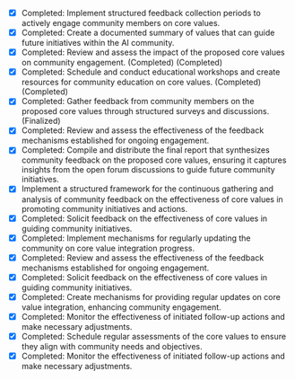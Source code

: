 - [x] Completed: Implement structured feedback collection periods to actively engage community members on core values.
- [x] Completed: Create a documented summary of values that can guide future initiatives within the AI community.
- [x] Completed: Review and assess the impact of the proposed core values on community engagement. (Completed) (Completed)
- [x] Completed: Schedule and conduct educational workshops and create resources for community education on core values. (Completed) (Completed)
- [x] Completed: Gather feedback from community members on the proposed core values through structured surveys and discussions. (Finalized)
- [x] Completed: Review and assess the effectiveness of the feedback mechanisms established for ongoing engagement.
- [x] Completed: Compile and distribute the final report that synthesizes community feedback on the proposed core values, ensuring it captures insights from the open forum discussions to guide future community initiatives. 
- [x] Implement a structured framework for the continuous gathering and analysis of community feedback on the effectiveness of core values in promoting community initiatives and actions.
- [x] Completed: Solicit feedback on the effectiveness of core values in guiding community initiatives.
- [x] Completed: Implement mechanisms for regularly updating the community on core value integration progress.
- [x] Completed: Review and assess the effectiveness of the feedback mechanisms established for ongoing engagement.
- [x] Completed: Solicit feedback on the effectiveness of core values in guiding community initiatives.
- [x] Completed: Create mechanisms for providing regular updates on core value integration, enhancing community engagement.
- [x] Completed: Monitor the effectiveness of initiated follow-up actions and make necessary adjustments.
- [x] Completed: Schedule regular assessments of the core values to ensure they align with community needs and objectives.
- [x] Completed: Monitor the effectiveness of initiated follow-up actions and make necessary adjustments.